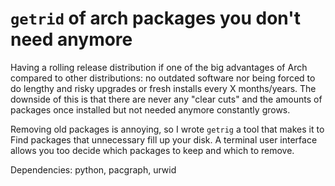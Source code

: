 # `getrid` of arch packages you don't need anymore

Having a rolling release distribution if one of the big advantages of Arch
compared to other distributions: no outdated software nor being forced to do
lengthy and risky upgrades or fresh installs every X months/years.  The
downside of this is that there are never any "clear cuts" and the amounts of
packages once installed but not needed anymore constantly grows.

Removing old packages is annoying, so I wrote `getrig` a tool that makes it to
Find packages that unnecessary fill up your disk. A terminal user interface
allows you too decide which packages to keep and which to remove.

Dependencies: python, pacgraph, urwid
